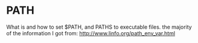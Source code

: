 # PATH
What is and how to set $PATH, and PATHS to executable files.
the majority of the information I got from:
http://www.linfo.org/path_env_var.html


